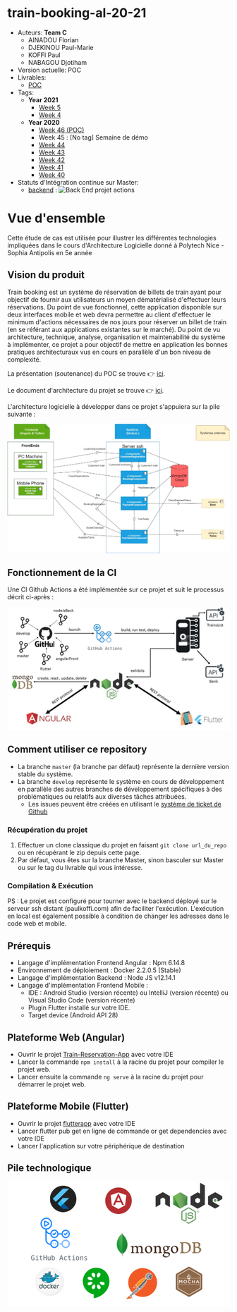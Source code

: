 # train-booking-al-20-21
* Auteurs: **Team C**
    * AINADOU Florian
    * DJEKINOU Paul-Marie
    * KOFFI Paul
    * NABAGOU Djotiham
* Version actuelle: POC
* Livrables:
    * [POC](https://github.com/wak-nda/train-booking-al-20-21-team-c/releases/tag/tag_46)
* Tags: 
    * **Year 2021**
      * [Week 5](https://github.com/wak-nda/train-booking-al-20-21-team-c/releases/tag/tag_5)
      * [Week 4](https://github.com/wak-nda/train-booking-al-20-21-team-c/releases/tag/tag_4)
    * **Year 2020**
      * [Week 46 (POC)](https://github.com/wak-nda/train-booking-al-20-21-team-c/releases/tag/tag_46)
      * Week 45 : [No tag] Semaine de démo
      * [Week 44](https://github.com/wak-nda/train-booking-al-20-21-team-c/releases/tag/tag_44)
      * [Week 43](https://github.com/wak-nda/train-booking-al-20-21-team-c/releases/tag/tag_43)
      * [Week 42](https://github.com/wak-nda/train-booking-al-20-21-team-c/releases/tag/tag_42)
      * [Week 41](https://github.com/wak-nda/train-booking-al-20-21-team-c/releases/tag/tag_41)
      * [Week 40](https://github.com/wak-nda/train-booking-al-20-21-team-c/releases/tag/tag_40)
* Statuts d'Intégration continue sur Master: 
    * [backend](./backend) : ![Back End projet actions](https://github.com/wak-nda/train-booking-al-20-21-team-c/workflows/Back%20End%20projet%20actions/badge.svg?branch=master)
  
# Vue d'ensemble
 Cette étude de cas est utilisée pour illustrer les différentes technologies impliquées dans le cours d'Architecture Logicielle donné à Polytech Nice - Sophia Antipolis en 5e année
   
  ## Vision du produit
  Train booking est un système de réservation de billets de train ayant pour objectif de fournir aux utilisateurs un moyen dématérialisé d'effectuer leurs réservations.
  Du point de vue fonctionnel, cette application disponible sur deux interfaces mobile et web devra permettre au client d'effectuer le minimum d'actions nécessaires de nos jours pour réserver un billet de train (en se référant aux applications existantes sur le marché).
  Du point de vu architecture, technique, analyse, organisation et maintenabilité du système à implémenter, ce projet a pour objectif de mettre en application les bonnes pratiques architecturaux vus en cours en parallèle d'un bon niveau de complexité.
  
  La présentation (soutenance) du POC se trouve 👉 [ici](./deliverables/soutenance_1.pdf).
  
  Le document d'architecture du projet se trouve 👉 [ici](./deliverables/architecture.pdf).
    
  L'architecture logicielle à développer dans ce projet s'appuiera sur la pile suivante :
  <p align="center">
      <img src="./deliverables/train-booking-components-diagram.jpg"/>
  </p>
  
  ## Fonctionnement de la CI
  Une CI Github Actions a été implémentée sur ce projet et suit le processus décrit ci-après :
  <p align="center">
        <img src="./deliverables/architecture.jpg"/>
    </p>
  
  ## Comment utiliser ce repository
  * La branche `master` (la branche par défaut) représente la dernière version stable du système.
  * La branche `develop` représente le système en cours de développement en parallèle des autres branches de développement spécifiques à des problématiques ou relatifs aux diverses tâches attribuées.  
    * Les issues peuvent être créées en utilisant le [système de ticket de Github](https://github.com/wak-nda/train-booking-al-20-21-team-c/issues)
  
  ### Récupération du projet
  1. Effectuer un clone classique du projet en faisant ```git clone url_du_repo``` ou en récupérant le zip depuis cette page.
  2. Par défaut, vous êtes sur la branche Master, sinon basculer sur Master ou sur le tag du livrable qui vous intéresse.
    
  ### Compilation & Exécution
  PS : Le projet est configuré pour tourner avec le backend déployé sur le serveur ssh distant (paulkoffi.com) afin de faciliter l'exécution. L'exécution en local est également possible à condition de changer les adresses dans le code web et mobile.
  ## Prérequis
  * Langage d'implémentation Frontend Angular : Npm 6.14.8
  * Environnement de déploiement : Docker 2.2.0.5 (Stable)
  * Langage d'implémentation Backend : Node JS v12.14.1
  * Langage d'implémentation Frontend Mobile :
    * IDE : Android Studio (version récente) ou IntelliJ (version récente) ou Visual Studio Code (version récente)
    * Plugin Flutter installé sur votre IDE.
    * Target device (Android API 28)
  ## Plateforme Web (Angular)
  * Ouvrir le projet [Train-Reservation-App](./frontends/Train-Reservation-App) avec votre IDE
  * Lancer la commande `npm install` à la racine du projet pour compiler le projet web.
  * Lancer ensuite la commande `ng serve` à la racine du projet pour démarrer le projet web. 
  
  ## Plateforme Mobile (Flutter)
  * Ouvrir le projet [flutterapp](./frontends/flutterapp) avec votre IDE
  * Lancer flutter pub get en ligne de commande or get dependencies avec votre IDE
  * Lancer l'application sur votre périphérique de destination
  
  ## Pile technologique
  <p align="center">
    <img src="./docs/stack.png"/>
  </p>
